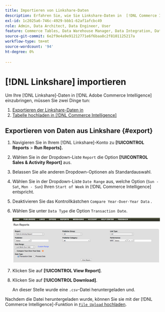 ```yaml
---
title: Importieren von Linkshare-Daten
description: Erfahren Sie, wie Sie Linkshare-Daten in  [!DNL Commerce Intelligence].
exl-id: 1c2025a6-746c-4929-bbb1-62af1afcbc49
role: Admin, Data Architect, Data Engineer, User
feature: Commerce Tables, Data Warehouse Manager, Data Integration, Data Import/Export
source-git-commit: 6e2f9e4a9e91212771e6f6baa8c2f8101125217a
workflow-type: tm+mt
source-wordcount: '94'
ht-degree: 0%

---
```


# [!DNL Linkshare] importieren

Um Ihre [!DNL Linkshare]-Daten in [!DNL Adobe Commerce Intelligence] einzubringen, müssen Sie zwei Dinge tun:

1. [Exportieren der Linkshare-Daten in ](#export)
1. [Tabelle hochladen in [!DNL Commerce Intelligence]](../connecting-data/using-file-uploader.md)

## Exportieren von Daten aus Linkshare {#export}

1. Navigieren Sie in Ihrem [!DNL Linkshare]-Konto zu **[!UICONTROL Reports** > **Run Reports].**

1. Wählen Sie in der Dropdown-Liste `Report` die Option **[!UICONTROL Sales & Activity Report]** aus.

1. Belassen Sie alle anderen Dropdown-Optionen als Standardauswahl.

1. Wählen Sie in der Dropdown-Liste `Date Range` aus, welche Option (`Sun - Sat`, `Mon - Sun`) Ihren `Start of Week` in [!DNL Commerce Intelligence] entspricht.

1. Deaktivieren Sie das Kontrollkästchen `Compare Year-Over-Year Data` .

1. Wählen Sie unter `Data Type` die Option `Transaction Date`.

   ![import\_linkshare\_data.png](../../../assets/importing_linkshare_data.png)

1. Klicken Sie auf **[!UICONTROL View Report]**.

1. Klicken Sie auf **[!UICONTROL Download]**.

   An dieser Stelle wurde eine `.csv`-Datei heruntergeladen und.

Nachdem die Datei heruntergeladen wurde, können Sie sie mit der [!DNL Commerce Intelligence]-Funktion in [`File Upload` hochladen](../connecting-data/using-file-uploader.md).
